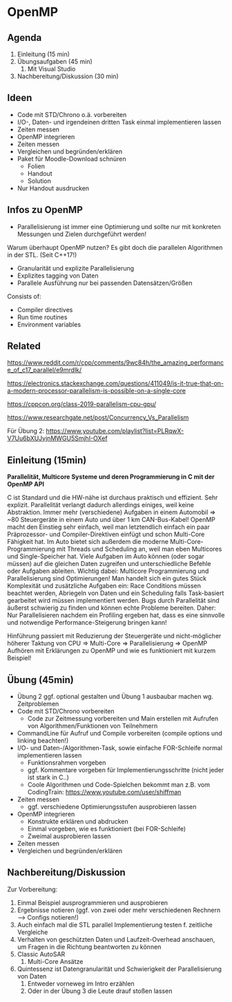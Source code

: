 # OpenMP

## Agenda

1. Einleitung (15 min)
2. Übungsaufgaben (45 min)
   1. Mit Visual Studio
3. Nachbereitung/Diskussion (30 min)

## Ideen

- Code mit STD/Chrono o.ä. vorbereiten
- I/O-, Daten- und irgendeinen dritten Task einmal implementieren lassen
- Zeiten messen
- OpenMP integrieren
- Zeiten messen
- Vergleichen und begründen/erklären
- Paket für Moodle-Download schnüren
  - Folien
  - Handout
  - Solution
- Nur Handout ausdrucken


## Infos zu OpenMP

- Parallelisierung ist immer eine Optimierung und sollte nur mit konkreten Messungen und Zielen durchgeführt werden!

Warum überhaupt OpenMP nutzen? Es gibt doch die parallelen Algorithmen in der STL. (Seit C++17!)

- Granularität und explizite Parallelisierung
- Explizites tagging von Daten
- Parallele Ausführung nur bei passenden Datensätzen/Größen


Consists of:
  - Compiler directives
  - Run time routines
  - Environment variables

## Related

https://www.reddit.com/r/cpp/comments/9wc84h/the_amazing_performance_of_c17_parallel/e9mrdlk/

https://electronics.stackexchange.com/questions/411049/is-it-true-that-on-a-modern-processor-parallelism-is-possible-on-a-single-core

https://cppcon.org/class-2019-parallelism-cpu-gpu/

https://www.researchgate.net/post/Concurrency_Vs_Parallelism

Für Übung 2:
https://www.youtube.com/playlist?list=PLRqwX-V7Uu6bXUJvjnMWGU5SmjhI-OXef

## Einleitung (15min)

**Parallelität, Multicore Systeme und deren Programmierung in C mit der OpenMP API**

C ist Standard und die HW-nähe ist durchaus praktisch und effizient. Sehr explizit. Parallelität verlangt dadurch allerdings einiges, weil keine Abstraktion.
Immer mehr (verschiedene) Aufgaben in einem Automobil => ~80 Steuergeräte in einem Auto und über 1 km CAN-Bus-Kabel!
OpenMP macht den Einstieg sehr einfach, weil man letztendlich einfach ein paar Präprozessor- und Compiler-Direktiven einfügt und schon Multi-Core Fähigkeit hat.
Im Auto bietet sich außerdem die moderne Multi-Core-Programmierung mit Threads und Scheduling an, weil man eben Multicores und Single-Speicher hat. Viele Aufgaben im Auto können (oder sogar müssen) auf die gleichen Daten zugreifen und unterschiedliche Befehle oder Aufgaben ableiten.
Wichtig dabei: Multicore Programmierung und Parallelisierung sind Optimierungen! Man handelt sich ein gutes Stück Komplexität und zusätzliche Aufgaben ein: Race Conditions müssen beachtet werden, Abriegeln von Daten und ein Scheduling falls Task-basiert gearbeitet wird müssen implementiert werden. Bugs durch Parallelität sind äußerst schwierig zu finden und können echte Probleme bereiten. Daher: Nur Parallelisieren nachdem ein Profiling ergeben hat, dass es eine sinnvolle und notwendige Performance-Steigerung bringen kann!

Hinführung passiert mit Reduzierung der Steuergeräte und nicht-möglicher höherer Taktung von CPU => Multi-Core => Parallelisierung => OpenMP
Aufhören mit Erklärungen zu OpenMP und wie es funktioniert mit kurzem Beispiel!

## Übung (45min)

- Übung 2 ggf. optional gestalten und Übung 1 ausbaubar machen wg. Zeitproblemen
- Code mit STD/Chrono vorbereiten
  - Code zur Zeitmessung vorbereiten und Main erstellen mit Aufrufen von Algorithmen/Funktionen von Teilnehmern
- CommandLine für Aufruf und Compile vorbereiten (compile options und linking beachten!)
- I/O- und Daten-/Algorithmen-Task, sowie einfache FOR-Schleife normal implementieren lassen
  - Funktionsrahmen vorgeben
  - ggf. Kommentare vorgeben für Implementierungsschritte (nicht jeder ist stark in C..)
  - Coole Algorithmen und Code-Spielchen bekommt man z.B. vom CodingTrain: https://www.youtube.com/user/shiffman
- Zeiten messen
  - ggf. verschiedene Optimierungsstufen ausprobieren lassen
- OpenMP integrieren
  - Konstrukte erklären und abdrucken
  - Einmal vorgeben, wie es funktioniert (bei FOR-Schleife)
  - Zweimal ausprobieren lassen
- Zeiten messen
- Vergleichen und begründen/erklären

## Nachbereitung/Diskussion

Zur Vorbereitung:

1. Einmal Beispiel ausprogrammieren und ausprobieren
2. Ergebnisse notieren (ggf. von zwei oder mehr verschiedenen Rechnern --> Configs notieren!)
3. Auch einfach mal die STL parallel Implementierung testen f. zeitliche Vergleiche
4. Verhalten von geschützten Daten und Laufzeit-Overhead anschauen, um Fragen in die Richtung beantworten zu können
5. Classic AutoSAR
   1. Multi-Core Ansätze
6. Quintessenz ist Datengranularität und Schwierigkeit der Parallelisierung von Daten
   1. Entweder vorneweg im Intro erzählen
   2. Oder in der Übung 3 die Leute drauf stoßen lassen
